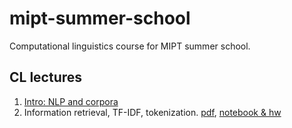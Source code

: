 # mipt-summer-school
Computational linguistics course for MIPT summer school.

## CL lectures
1. [Intro: NLP and corpora](https://github.com/religofsil/mipt-summer-school/blob/master/1_NLP_corpora.pdf)
2. Information retrieval, TF-IDF, tokenization. [pdf](https://github.com/religofsil/mipt-summer-school/blob/master/2_IR_preproc1.pdf), [notebook & hw](https://github.com/religofsil/mipt-summer-school/blob/master/2_tokenization&hw.ipynb)
